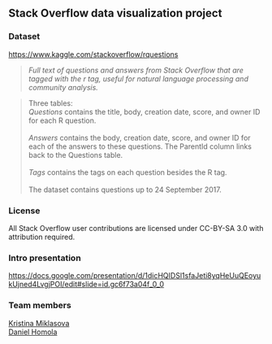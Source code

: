 ## Stack Overflow data visualization project

### Dataset
<https://www.kaggle.com/stackoverflow/rquestions>

>_Full text of questions and answers from Stack Overflow that are tagged with the r tag, useful for natural language processing and community analysis._  

>Three tables:  
_Questions_ contains the title, body, creation date, score, and owner ID for each R question. <br><br>
_Answers_ contains the body, creation date, score, and owner ID for each of the answers to these questions. The ParentId column links back to the Questions table. <br><br>
_Tags_ contains the tags on each question besides the R tag.
<br><br>
The dataset contains questions up to 24 September 2017.  

### License  
All Stack Overflow user contributions are licensed under CC-BY-SA 3.0 with attribution required.


### Intro presentation
<https://docs.google.com/presentation/d/1dicHQIDSl1sfaJeti8yqHeUuQEoyukUjned4LvgjPOI/edit#slide=id.gc6f73a04f_0_0>

### Team members
[Kristina Miklasova](https://github.com/tina-M)  
[Daniel Homola](https://github.com/danci5)

